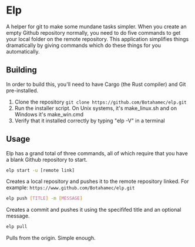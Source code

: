 # Elp
A helper for git to make some mundane tasks simpler. When you create an empty Github repository normally, you need to do five commands to get your local folder on the remote repository. This application simplifies things dramatically by giving commands which do these things for you automatically.

## Building
In order to build this, you'll need to have Cargo (the Rust compiler) and Git pre-installed.

 1. Clone the repository `git clone https://github.com/Botahamec/elp.git`
 2. Run the installer script. On Unix systems, it's make_linux.sh and on Windows it's make_win.cmd
 3. Verify that it installed correctly by typing "elp -V" in a terminal

## Usage
Elp has a grand total of three commands, all of which require that you have a blank Github repository to start.

```bash
elp start -u [remote link]
```
Creates a local repository and pushes it to the remote repository linked. For example: `https://www.github.com/Botahamec/elp.git`

```bash
elp push [TITLE] -m [MESSAGE]
```
Creates a commit and pushes it using the specififed title and an optional message.

```bash
elp pull
```
Pulls from the origin. Simple enough.
